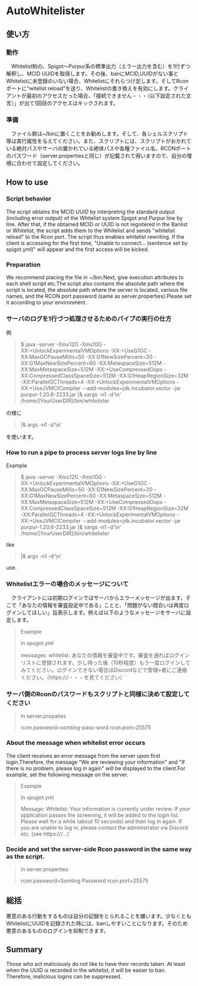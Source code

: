 # AutoWhitelister
## 使い方
### 動作
　Whitelist制の、Spigot～Purpur系の標準出力（エラー出力を含む）を1行ずつ解釈し、MCID UUIDを取得します。その後、banにMCID,UUIDがない事とWhitelistに未登録のいない場合、Whitelistにそれらつけ足します。そしてRconポートに"witelist reload"を送り、Whitelistの書き換えを有効にします。クライアントが最初のアクセスだった場合、「接続できません・・・（以下設定された文言）」が出て1回目のアクセスはキックされます。
### 準備
　ファイル群は~/binに置くことをお勧めします。そして、各シェルスクリプト等は実行属性を与えてください。また、スクリプトには、スクリプトがおかれている絶対パスやサーバの置かれている絶体パスや各種ファイル名、RCONポートのパスワード（server.propertiesと同じ）が記載されて得いますので、自分の環境に合わせて設定してください。


## How to use
### Script behavior

The script obtains the MCID UUID by interpreting the standard output (including error output) of the Whitelist system Spigot and Purpur line by line.
After that, if the obtained MCID or UUID is not registered in the Banlist or Whitelist, the script adds them to the Whitelist and sends "whitelist reload" to the Rcon port.
The script thus enables whitelist rewriting.
If the client is accessing for the first time, "Unable to connect... (sentence set by spigot.yml)" will appear and the first access will be kicked.

### Preparation
We recommend placing the file in ~/bin.Next, give execution attributes to each shell script etc.The script also contains the absolute path where the script is located, the absolute path where the server is located, various file names, and the RCON port password (same as server.properties).Please set it according to your environment.

### サーバのログを1行づつ処理させるためのパイプの実行の仕方
例

>$ java -server -Xmx12G -Xms10G -XX:+UnlockExperimentalVMOptions -XX:+UseG1GC -XX:MaxGCPauseMillis=50 -XX:G1NewSizePercent=20 -XX:G1MaxNewSizePercent=60 -XX:MetaspaceSize=512M -XX:MaxMetaspaceSize=512M -XX:+UseCompressedOops -XX:CompressedClassSpaceSize=512M -XX:G1HeapRegionSize=32M -XX:ParallelGCThreads=4 -XX:+UnlockExperimentalVMOptions -XX:+UseJVMCICompiler --add-modules=jdk.incubator.vector -jar purpur-1.20.6-2233.jar |& xargs -n1 -d'\n' /home/[YourUserDIR]/bin/whitelister

の様に

>|& args -n1 -d'\n'

を使います。

### How to run a pipe to process server logs line by line
Example

>$ java -server -Xmx12G -Xms10G -XX:+UnlockExperimentalVMOptions -XX:+UseG1GC -XX:MaxGCPauseMillis=50 -XX:G1NewSizePercent=20 -XX:G1MaxNewSizePercent=60 -XX:MetaspaceSize=512M -XX:MaxMetaspaceSize=512M -XX:+UseCompressedOops -XX:CompressedClassSpaceSize=512M -XX:G1HeapRegionSize=32M -XX:ParallelGCThreads=4 -XX:+UnlockExperimentalVMOptions -XX:+UseJVMCICompiler --add-modules=jdk.incubator.vector -jar purpur-1.20.6-2233.jar |& xargs -n1 -d'\n' /home/[YourUserDIR]/bin/whitelister

like

>|& args -n1 -d'\n'

use.

### Whitelistエラーの場合のメッセージについて
　クライアントには初期ログインではサーバからエラーメッセージが出ます。そこで「あなたの情報を審査設定中である」ことと、「問題がない間合いは再度ログインしてほしい」旨表示します。例えば以下のようなメッセージをサーバに設定します。

>Example
>
>in spugot.yml
>
>messages:
>  whitelist: あなたの情報を審査中です。審査を通ればログインリストに登録されます。少し待った後（10秒程度）もう一度ログインしてみてください。ログインできない場合はDiscordなどで管理>者にご連絡ください。（https:///・・・を見てください）`

### サーバ側のRconのパスワードもスクリプトと同様に決めて設定してください

>in server.propaties
>
>rcon.password=somting-pass-word
>rcon.port=25575

### About the message when whitelist error occurs

The client receives an error message from the server upon first login.Therefore, the message "We are reviewing your information" and "If there is no problem, please log in again" will be displayed to the client.For example, set the following message on the server.

>Example
>
>In spugot.yml
>
>Message:
> Whitelist: Your information is currently under review. If your application passes the screening, it will be added to the login list. Please wait for a while (about 10 seconds) and then log in again. If you are unable to log in, please contact the administrator via Discord etc. (see https:///...)`

### Decide and set the server-side Rcon password in the same way as the script.

>in server.properties
>
>rcon.password=Somting Password
>rcon.port=25575

## 総括
悪意のある行動をするものは自分の記録をとられることを嫌います。少なくともWhitelistにUUIDを記録された時には、banしやすいことになります。そのため悪意のあるもののログインを抑制できます。

## Summary
Those who act maliciously do not like to have their records taken. At least when the UUID is recorded in the whitelist, it will be easier to ban. Therefore, malicious logins can be suppressed.

